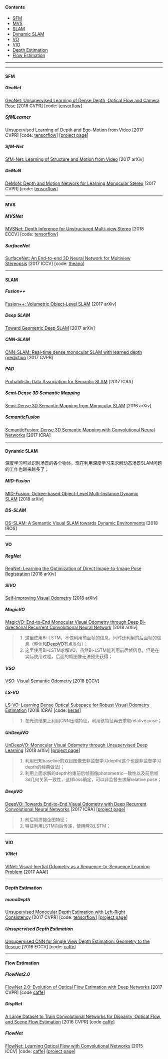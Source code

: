 #### Contents  
- [SFM](#sfm)
- [MVS](#mvs)
- [SLAM](#slam)
- [Dynamic SLAM](#dynamic-slam)
- [VO](#vo)
- [VIO](#vio)
- [Depth Estimation](#depth-estimation)
- [Flow Estimation](#flow-estimation)

------

------

#### SFM

##### GeoNet
[GeoNet: Unsupervised Learning of Dense Depth, Optical Flow and Camera Pose](https://arxiv.org/abs/1803.02276)&nbsp;[2018 CVPR]&nbsp;[code: [tensorflow](https://github.com/yzcjtr/GeoNet)]

##### SfMLearner
[Unsupervised Learning of Depth and Ego-Motion from Video](https://arxiv.org/abs/1704.07813)&nbsp;[2017 CVPR]&nbsp;[code: [tensorflow](https://github.com/tinghuiz/SfMLearner)]&nbsp;[[project page](https://people.eecs.berkeley.edu/~tinghuiz/projects/SfMLearner/)]

##### SfM-Net
[SfM-Net: Learning of Structure and Motion from Video](https://arxiv.org/abs/1704.07804)&nbsp;[2017 arXiv]

##### DeMoN
[DeMoN: Depth and Motion Network for Learning Monocular Stereo](https://arxiv.org/abs/1612.02401)&nbsp;[2017 CVPR]&nbsp;[code: [tensorflow](https://github.com/lmb-freiburg/demon)]

------

#### MVS

##### MVSNet
[MVSNet: Depth Inference for Unstructured Multi-view Stereo](https://arxiv.org/abs/1804.02505)&nbsp;[2018 ECCV]&nbsp;[code: [tensorflow](https://github.com/YoYo000/MVSNet)]

##### SurfaceNet
[SurfaceNet: An End-to-end 3D Neural Network for Multiview Stereopsis](https://arxiv.org/abs/1708.01749)&nbsp;[2017 ICCV]&nbsp;[code: [theano](https://github.com/mjiUST/SurfaceNet)]

------

#### SLAM

##### Fusion++
[Fusion++: Volumetric Object-Level SLAM](https://arxiv.org/abs/1808.08378)&nbsp;[2017 arXiv]

##### Deep SLAM
[Toward Geometric Deep SLAM](https://arxiv.org/abs/1707.07410)&nbsp;[2017 arXiv]

##### CNN-SLAM
[CNN-SLAM: Real-time dense monocular SLAM with learned depth prediction](https://arxiv.org/abs/1704.03489)&nbsp;[2017 CVPR]

##### PAD 
[Probabilistic Data Association for Semantic SLAM](https://www.cis.upenn.edu/~kostas/mypub.dir/bowman17icra.pdf)&nbsp;[2017 ICRA]

##### Semi-Dense 3D Semantic Mapping
[Semi-Dense 3D Semantic Mapping from Monocular SLAM](https://arxiv.org/abs/1611.04144)&nbsp;[2016 arXiv]

##### SemanticFusion
[SemanticFusion: Dense 3D Semantic Mapping with Convolutional Neural Networks](https://arxiv.org/abs/1609.05130)&nbsp;[2017 ICRA]

------

#### Dynamic SLAM

深度学习可以识别场景的各个物体，现在利用深度学习来求解动态场景SLAM问题的工作也越来越多了；

##### MID-Fusion
[MID-Fusion: Octree-based Object-Level Multi-Instance Dynamic SLAM](https://arxiv.org/abs/1812.07976)&nbsp;[2018 arXiv]

##### DS-SLAM
[DS-SLAM: A Semantic Visual SLAM towards Dynamic Environments](https://arxiv.org/abs/1809.08379)&nbsp;[2018 IROS]

------

#### VO

##### RegNet
[RegNet: Learning the Optimization of Direct Image-to-Image Pose Registration](https://arxiv.org/abs/1812.10212)&nbsp;[2018 arXiv]

##### SIVO
[Self-Improving Visual Odometry](https://arxiv.org/abs/1812.03245)&nbsp;[2018 arXiv]

##### MagicVO
[MagicVO: End-to-End Monocular Visual Odometry through Deep Bi-directional Recurrent Convolutional Neural Network](https://arxiv.org/abs/1811.10964)&nbsp;[2018 arXiv]

> 1. 这里使用Bi-LSTM，不仅利用前面帧的信息，同时还利用的后面帧的信息（整体和[DeepVO](#deepvo)有点类似）；
> 2. 这里使用Bi-LSTM求解VO，虽然Bi-LSTM能利用前后帧信息，但是在实际使用过程，后面的帧图像无法预先获得；

##### VSO
[VSO: Visual Semantic Odometry](https://demuc.de/papers/lianos2018vso.pdf)&nbsp;[2018 ECCV]

##### LS-VO
[LS-VO: Learning Dense Optical Subspace for Robust Visual Odometry Estimation](https://arxiv.org/abs/1709.06019)&nbsp;[2018 ICRA]&nbsp;[code: [keras](https://github.com/isarlab-department-engineering/LSVO)]

> 1. 在光流结果上利用CNN压缩特征，利用该特征再去求取relative pose；

##### UnDeepVO 
[UnDeepVO: Monocular Visual Odometry through Unsupervised Deep Learning](https://arxiv.org/abs/1709.06841)&nbsp;[2018 arXiv]&nbsp;[[project page](http://senwang.gitlab.io/UnDeepVO/)]

> 1. 利用已知baseline的双目图像去非监督学习depth(这个也是非监督学习depth的经典做法)；
> 2. 利用上面求解的depth约束前后帧图像photometric一致性以及前后帧3d几何关系一致性，这样loss确定，可以非监督去求解relative pose；

##### DeepVO 

[DeepVO: Towards End-to-End Visual Odometry with Deep Recurrent Convolutional Neural Networks](https://arxiv.org/abs/1709.08429)&nbsp;[2017 ICRA]&nbsp;[[project page](http://senwang.gitlab.io/DeepVO/)] 

> 1. 前后帧拼接企图特征；
> 2. 特征利用LSTM向后传递，使用两次LSTM；

------

#### VIO

##### VINet
[VINet: Visual-Inertial Odometry as a Sequence-to-Sequence Learning Problem](https://arxiv.org/abs/1701.08376)&nbsp;[2017 AAAI]

------

#### Depth Estimation

##### monoDepth
[Unsupervised Monocular Depth Estimation with Left-Right Consistency](https://arxiv.org/abs/1609.03677)&nbsp;[2017 CVPR]&nbsp;[code: [tensorflow](https://github.com/mrharicot/monodepth)]&nbsp;[[project page](http://visual.cs.ucl.ac.uk/pubs/monoDepth/)]

##### Unsupervised Depth Estimation
[Unsupervised CNN for Single View Depth Estimation: Geometry to the Rescue](https://arxiv.org/abs/1603.04992)&nbsp;[2016 ECCV]&nbsp;[code: [caffe](https://github.com/Ravi-Garg/Unsupervised_Depth_Estimation)]

------

#### Flow Estimation

##### FlowNet2.0
[FlowNet 2.0: Evolution of Optical Flow Estimation with Deep Networks](https://arxiv.org/abs/1612.01925)&nbsp;[2017 CVPR]&nbsp;[code [caffe](https://github.com/lmb-freiburg/flownet2)]

##### DispNet
[A Large Dataset to Train Convolutional Networks for Disparity, Optical Flow, and Scene Flow Estimation](https://arxiv.org/pdf/1512.02134)&nbsp;[2016 CVPR]&nbsp;[code [caffe](https://lmb.informatik.uni-freiburg.de/resources/binaries/dispflownet/dispflownet-release-1.2.tar.gz)]

##### FlowNet
[FlowNet: Learning Optical Flow with Convolutional Networks](https://arxiv.org/abs/1504.06852)&nbsp;[2015 ICCV]&nbsp;[code: [caffe](https://lmb.informatik.uni-freiburg.de/resources/binaries/dispflownet/dispflownet-release-1.2.tar.gz)]&nbsp;[[project page](https://lmb.informatik.uni-freiburg.de/Publications/2015/DFIB15/)]
